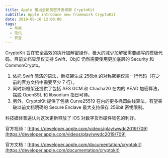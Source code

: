 ```yaml
---
title: Apple 推出全新加密开发框架 CryptoKit
subtitle: Apple introduce new framework CryptoKit
date: 2019-06-10 12:00:00
tags:
  - 苹果
  - 简讯
  - 安全
---
```


CryptoKit 旨在安全高效的执行加解密操作，极大的减少加解密需要编写的模板代码。目前文档显示仅支持 Swift，ObjC 仍然需要使用更加底层的 Security 和 CommonCrypto。 

1. 依托 Swift 简洁的语法，新框架生成 256bit 的对称密钥仅需一行代码（在之前的官方文档中需要至少 7 行）。 
2. 同时新框架还提供了包括 AES GCM 和 Chacha20 在内的 AEAD 加密算法，摆脱 OpenSSL 和 libsodium 指日可待。 
3. 另外，CryptoKit 提供了包括 Curve25519 在内的更多椭圆曲线算法，有望突破以前文档明确的 Secure Enclave 最大支持保存 256bit 密钥限制。 

科技媒体普遍认为这次更新释放了 iOS 对数字货币硬件钱包的利好。 

官方视频：[https://developer.apple.com/videos/play/wwdc2019/709](https://developer.apple.com/videos/play/wwdc2019/709)

官方文档：[https://developer.apple.com/documentation/cryptokit](https://developer.apple.com/documentation/cryptokit)